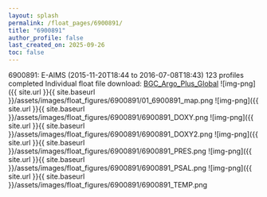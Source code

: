 ```yaml
---
layout: splash
permalink: /float_pages/6900891/
title: "6900891"
author_profile: false
last_created_on: 2025-09-26
toc: false
---
```

 
6900891: E-AIMS (2015-11-20T18:44 to 2016-07-08T18:43)
123 profiles completed
Individual float file download: [BGC_Argo_Plus_Global](https://ftp.soest.hawaii.edu/bgc_argo_plus/Individual_Floats/outliers_removed/6900891_Sprof_processed.nc)
![img-png]({{ site.url }}{{ site.baseurl }}/assets/images/float_figures/6900891/01_6900891_map.png
![img-png]({{ site.url }}{{ site.baseurl }}/assets/images/float_figures/6900891/6900891_DOXY.png
![img-png]({{ site.url }}{{ site.baseurl }}/assets/images/float_figures/6900891/6900891_DOXY2.png
![img-png]({{ site.url }}{{ site.baseurl }}/assets/images/float_figures/6900891/6900891_PRES.png
![img-png]({{ site.url }}{{ site.baseurl }}/assets/images/float_figures/6900891/6900891_PSAL.png
![img-png]({{ site.url }}{{ site.baseurl }}/assets/images/float_figures/6900891/6900891_TEMP.png
